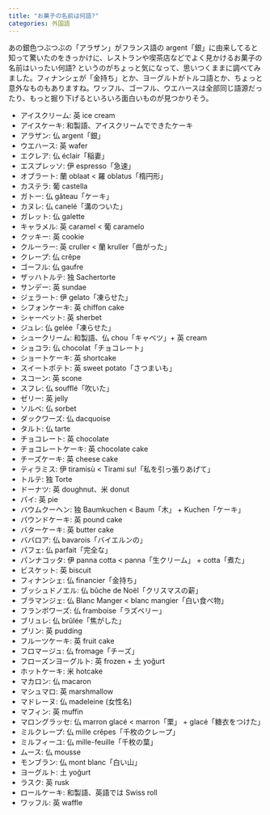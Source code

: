 ```yaml
---
title: "お菓子の名前は何語?"
categories: 外国語
---
```


あの銀色つぶつぶの「アラザン」がフランス語の argent「銀」に由来してると知って驚いたのをきっかけに、レストランや喫茶店などでよく見かけるお菓子の名前はいったい何語? というのがちょっと気になって、思いつくままに調べてみました。フィナンシェが「金持ち」とか、ヨーグルトがトルコ語とか、ちょっと意外なものもありますね。ワッフル、ゴーフル、ウエハースは全部同じ語源だったり、もっと掘り下げるといろいろ面白いものが見つかりそう。

- アイスクリーム: 英 ice cream
- アイスケーキ: 和製語、アイスクリームでできたケーキ
- アラザン: 仏 argent「銀」
- ウエハース: 英 wafer
- エクレア: 仏 éclair「稲妻」
- エスプレッソ: 伊 espresso「急速」
- オブラート: 蘭 oblaat < 羅 oblatus「楕円形」
- カステラ: 葡 castella
- ガトー: 仏 gâteau「ケーキ」
- カヌレ: 仏 canelé「溝のついた」
- ガレット: 仏 galette
- キャラメル: 英 caramel < 葡 caramelo
- クッキー: 英 cookie
- クルーラー: 英 cruller < 蘭 kruller「曲がった」
- クレープ: 仏 crêpe
- ゴーフル: 仏 gaufre
- ザッハトルテ: 独 Sachertorte
- サンデー: 英 sundae
- ジェラート: 伊 gelato「凍らせた」
- シフォンケーキ: 英 chiffon cake
- シャーベット: 英 sherbet
- ジュレ: 仏 gelée「凍らせた」
- シュークリーム: 和製語、仏 chou「キャベツ」+ 英 cream
- ショコラ: 仏 chocolat「チョコレート」
- ショートケーキ: 英 shortcake
- スイートポテト: 英 sweet potato「さつまいも」
- スコーン: 英 scone
- スフレ: 仏 soufflé「吹いた」
- ゼリー: 英 jelly
- ソルベ: 仏 sorbet
- ダックワーズ: 仏 dacquoise
- タルト: 仏 tarte
- チョコレート: 英 chocolate
- チョコレートケーキ: 英 chocolate cake
- チーズケーキ: 英 cheese cake
- ティラミス: 伊 tiramisù < Tirami su!「私を引っ張りあげて」
- トルテ: 独 Torte
- ドーナツ: 英 doughnut、米 donut
- パイ: 英 pie
- バウムクーヘン: 独 Baumkuchen < Baum「木」 + Kuchen「ケーキ」
- パウンドケーキ: 英 pound cake
- バターケーキ: 英 butter cake
- ババロア: 仏 bavarois「バイエルンの」
- パフェ: 仏 parfait「完全な」
- パンナコッタ: 伊 panna cotta < panna「生クリーム」 + cotta「煮た」
- ビスケット: 英 biscuit
- フィナンシェ: 仏 financier「金持ち」
- ブッシュドノエル: 仏 bûche de Noël「クリスマスの薪」
- ブラマンジェ: 仏 Blanc Manger < blanc mangier「白い食べ物」
- フランボワーズ: 仏 framboise「ラズベリー」
- ブリュレ: 仏 brûlée「焦がした」
- プリン: 英 pudding
- フルーツケーキ: 英 fruit cake
- フロマージュ: 仏 fromage「チーズ」
- フローズンヨーグルト: 英 frozen + 土 yoğurt
- ホットケーキ: 米 hotcake
- マカロン: 仏 macaron
- マシュマロ: 英 marshmallow
- マドレーヌ: 仏 madeleine (女性名)
- マフィン: 英 muffin
- マロングラッセ: 仏 marron glacé < marron「栗」 + glacé「糖衣をつけた」
- ミルクレープ: 仏 mille crêpes「千枚のクレープ」
- ミルフィーユ: 仏 mille-feuille「千枚の葉」
- ムース: 仏 mousse
- モンブラン: 仏 mont blanc「白い山」
- ヨーグルト: 土 yoğurt
- ラスク: 英 rusk
- ロールケーキ: 和製語、英語では Swiss roll
- ワッフル: 英 waffle
